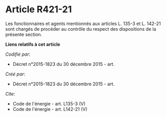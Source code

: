 # Article R421-21

Les fonctionnaires et agents mentionnés aux articles L. 135-3 et L. 142-21 sont chargés de procéder au contrôle du respect
des dispositions de la présente section.

**Liens relatifs à cet article**

_Codifié par_:

  - Décret n°2015-1823 du 30 décembre 2015 - art.

_Créé par_:

  - Décret n°2015-1823 du 30 décembre 2015 - art.

_Cite_:

  - Code de l'énergie - art. L135-3 (V)
  - Code de l'énergie - art. L142-21 (V)
